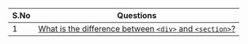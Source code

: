 | S.No | Questions                                                                                      |
|------|-----------------------------------------------------------------------------------------------|
| 1    | [What is the difference between `<div>` and `<section>`?](questions.md#1-what-is-the-difference-between-div-and-section) |
